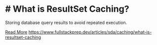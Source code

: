 # # What is ResultSet Caching?

Storing database query results to avoid repeated execution.

[Read More](https://www.fullstackprep.dev/articles/sda/caching/what-is-resultset-caching) https://www.fullstackprep.dev/articles/sda/caching/what-is-resultset-caching